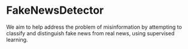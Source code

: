 # FakeNewsDetector
We aim to help address the problem of misinformation by attempting to classify and distinguish fake news from real news, using supervised learning.
